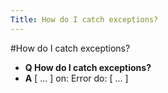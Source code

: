 ```yaml
---
Title: How do I catch exceptions?
---
```

#How do I catch exceptions?
- **Q How do I catch exceptions?**
- **A** [ ... ] on: Error do: [ ... ]

